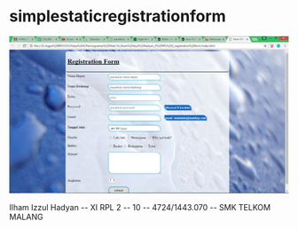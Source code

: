 # simplestaticregistrationform

![Screenshot](https://raw.githubusercontent.com/ilhamizzul/simplestaticregistrationform/master/capture.jpg)

 Ilham Izzul Hadyan -- XI RPL 2 -- 10 -- 4724/1443.070 -- SMK TELKOM MALANG
